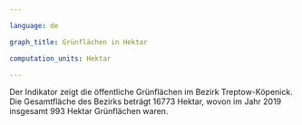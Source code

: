 ```yaml
---

language: de   

graph_title: Grünflächen in Hektar

computation_units: Hektar

---
```


Der Indikator zeigt die öffentliche Grünflächen im Bezirk Treptow-Köpenick.
Die Gesamtfläche des Bezirks beträgt 16773 Hektar, wovon im Jahr 2019 insgesamt 993 Hektar Grünflächen waren.
